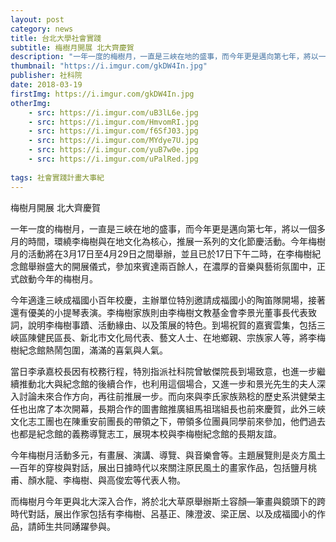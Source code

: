 ```yaml
---
layout: post
category: news
title: 台北大學社會實踐
subtitle: 梅樹月開展 北大齊慶賀
description: "一年一度的梅樹月，一直是三峽在地的盛事，而今年更是邁向第七年，將以一個多月的時間，環繞李梅樹與在地文化為核心，推展一系列的文化節慶活動..."
thumbnail: "https://i.imgur.com/gkDW4In.jpg"
publisher: 社科院
date: 2018-03-19
firstImg: https://i.imgur.com/gkDW4In.jpg
otherImg:
    - src: https://i.imgur.com/uB3lL6e.jpg
    - src: https://i.imgur.com/HmvomRI.jpg
    - src: https://i.imgur.com/f6SfJ03.jpg
    - src: https://i.imgur.com/MYdye7U.jpg
    - src: https://i.imgur.com/yuB7w0e.jpg
    - src: https://i.imgur.com/uPalRed.jpg
    
tags: 社會實踐計畫大事紀
---
```


梅樹月開展 北大齊慶賀

一年一度的梅樹月，一直是三峽在地的盛事，而今年更是邁向第七年，將以一個多月的時間，環繞李梅樹與在地文化為核心，推展一系列的文化節慶活動。今年梅樹月的活動將在3月17日至4月29日之間舉辦，並且已於17日下午二時，在李梅樹紀念館舉辦盛大的開展儀式，參加來賓達兩百餘人，在濃厚的音樂與藝術氛圍中，正式啟動今年的梅樹月。

今年適逢三峽成福國小百年校慶，主辦單位特別邀請成福國小的陶笛隊開場，接著還有優美的小提琴表演。李梅樹家族則由李梅樹文教基金會李景光董事長代表致詞，說明李梅樹事蹟、活動緣由、以及策展的特色。到場祝賀的嘉賓雲集，包括三峽區陳健民區長、新北市文化局代表、藝文人士、在地鄉親、宗族家人等，將李梅樹紀念館熱鬧包圍，滿滿的喜氣與人氣。

當日李承嘉校長因有校務行程，特別指派社科院曾敏傑院長到場致意，也進一步繼續推動北大與紀念館的後續合作，也利用這個場合，又進一步和景光先生的夫人深入討論未來合作方向，再往前推展一步。而向來與李氏家族熟稔的歷史系洪健榮主任也出席了本次開幕，長期合作的圖書館推廣組馬祖瑞組長也前來慶賀，此外三峽文化志工團也在陳重安前團長的帶領之下，帶領多位團員同學前來參加，他們過去也都是紀念館的義務導覽志工，展現本校與李梅樹紀念館的長期友誼。

今年梅樹月活動多元，有畫展、演講、導覽、與音樂會等。主題展覽則是炎方風土—百年的穿梭與對話，展出日據時代以來關注原民風土的畫家作品，包括鹽月桃甫、顏水龍、李梅樹、與高俊宏等代表人物。

而梅樹月今年更與北大深入合作，將於北大草原舉辦斯土容顏—筆畫與鏡頭下的跨時代對話，展出作家包括有李梅樹、呂基正、陳澄波、梁正居、以及成福國小的作品，請師生共同踴躍參與。